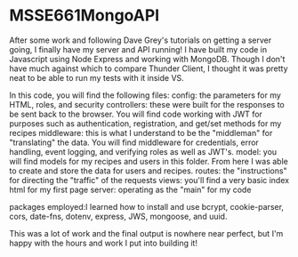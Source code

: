 # MSSE661MongoAPI

After some work and following Dave Grey's tutorials on getting a server going, I finally have my server and API running! I have built my code in Javascript using Node Express and working with MongoDB. Though I don't have much against which to compare Thunder Client, I thought it was pretty neat to be able to run my tests with it inside VS.

In this code, you will find the following files:
config: the parameters for my HTML, roles, and security
controllers: these were built for the responses to be sent back to the browser. You will find code working with JWT for purposes such as authentication, registration, and get/set methods for my recipes
middleware: this is what I understand to be the "middleman" for "translating" the data. You will find middleware for credentials, error handling, event logging, and verifying roles as well as JWT's. 
model: you will find models for my recipes and users in this folder. From here I was able to create and store the data for users and recipes. 
routes: the "instructions" for directing the "traffic" of the requests
views: you'll find a very basic index html for my first page
server: operating as the "main" for my code

packages employed:I learned how to install and use bcrypt, cookie-parser, cors, date-fns, dotenv, express, JWS, mongoose, and uuid. 

This was a lot of work and the final output is nowhere near perfect, but I'm happy with the hours and work I put into building it! 

